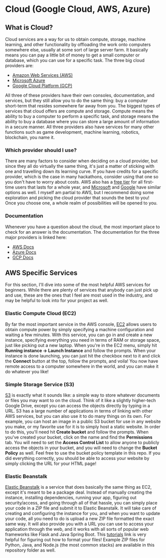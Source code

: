# Cloud (Google Cloud, AWS, Azure)


## What is Cloud?
Cloud services are a way for us to obtain compute, storage, machine learning, and other functionality by offloading the work onto computers somewhere else, usually at some sort of large server farm. It basically means you can pay a little bit of money to get a small computer or database, which you can use for a specific task. The three big cloud providers are:

* [Amazon Web Services (AWS)](https://aws.amazon.com/)
* [Microsoft Azure](https://azure.microsoft.com/en-us/)
* [Google Cloud Platform (GCP)](https://cloud.google.com/)

All three of these providers have their own consoles, documentation, and services, but they still allow you to do the same thing: buy a computer short-term that resides somewhere far away from you. The biggest types of services that cloud offers are compute and storage. Compute means the ability to buy a computer to perform a specific task, and storage means the ability to buy a database where you can store a large amount of information in a secure manner. All three providers also have services for many other functions such as game development, machine learning, robotics, blockchain, you name it.

### Which provider should I use?
There are many factors to consider when deciding on a cloud provider, but since they all do virtually the same thing, it's just a matter of sticking with one and travelling down its learning curve. If you have credits for a specific provider, which is the case in many hackathons, consider using that one so you don't have to worry about costs. AWS also has a [free tier](https://aws.amazon.com/free/?all-free-tier.sort-by=item.additionalFields.SortRank&all-free-tier.sort-order=asc) for all first-time users that lasts for a whole year, and [Microsoft](https://azure.microsoft.com/en-us/free/) and [Google](https://cloud.google.com/free/) have similar options as well. I myself am partial to AWS, but I recommend doing some exploration and picking the cloud provider that sounds the best to you! Once you choose one, a whole realm of possibilities will be opened to you.

### Documentation
Whenever you have a question about the cloud, the most important place to check for an answer is the documentation. The documentation for the three major providers is linked here:

* [AWS Docs](https://docs.aws.amazon.com/)
* [Azure Docs](https://docs.microsoft.com/en-us/azure/?product=featured)
* [GCP Docs](https://cloud.google.com/docs)


## AWS Specific Services
For this section, I'll dive into some of the most helpful AWS services for beginners. While there are plenty of services that anybody can just pick up and use, these are the ones that I feel are most used in the industry, and may be helpful to look into for your project as well.

### Elastic Compute Cloud (EC2)
By far the most important service in the AWS console, [EC2](https://aws.amazon.com/ec2/) allows users to obtain compute power by simply specifying a machine configuration and waiting a few minutes. With this service, you can go in and create a new instance, specifying everything you need in terms of RAM or storage space, just like picking out a new laptop. When you're in the EC2 menu, simply hit **Running instance -> Launch Instance** and follow the prompts. When your instance is done launching, you can just hit the checkbox next to it and click the **Connect** button at the top, follow the prompts, and voila! You now have remote access to a computer somewhere in the world, and you can make it do whatever you like!

### Simple Storage Service (S3)
[S3](https://aws.amazon.com/s3/) is exactly what it sounds like: a simple way to store whatever documents or files you may want to on the cloud. Think of it like a slightly higher-tech Google Drive, except you can access the objects directly by typing in a URL. S3 has a large number of applications in terms of linking with other AWS services, but you can also use it to do many things on its own. For example, you can host an image in a public S3 bucket for use in any website you make, or my favorite use for it is to simply host a static website. In order to do this, you'll need hit **Create bucket** and follow the prompts. When you've created your bucket, click on the name and find the **Permissions** tab. You will need to set the **Access Control List** to allow anyone to publicly access the objects in your bucket, and you will need to change the **Bucket Policy** as well. Feel free to use the bucket policy template in this repo. If you did everything correctly, you should be able to access your website by simply clicking the URL for your HTML page!

### Elastic Beanstalk
[Elastic Beanstalk](https://aws.amazon.com/elasticbeanstalk/) is a service that does basically the same thing as EC2, except it's meant to be a package deal. Instead of manually creating the instance, installing dependencies, running your app, figuring out security/access, and going through all of that hassle, you can simply place your code in a ZIP file and submit it to Elastic Beanstalk. It will take care of creating and configuring the instance for you, and when you want to update your code, all you need to do is upload a new ZIP file formatted the exact same way. It will also provide you with a URL you can use to access your application through the web, and it works with all sorts of popular web frameworks like Flask and Java Spring Boot. This [tutorials](https://docs.aws.amazon.com/elasticbeanstalk/latest/dg/tutorials.html) link is very helpful for figuring out how to format your files! Example ZIP files for Python, Java, and Node.js (the most common stacks) are available in this repository folder as well. 

